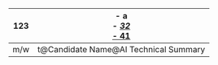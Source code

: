 | **123** | - a<br>- <u>_32_<u><br>- 41<br> |
| --- | --- |
| m/w | t@Candidate Name@AI Technical Summary |
